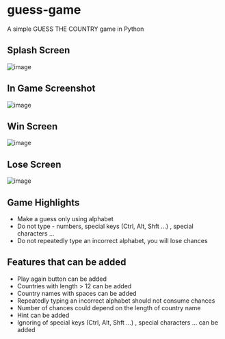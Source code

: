 # guess-game
A simple GUESS THE COUNTRY game in Python
## Splash Screen
![image](https://user-images.githubusercontent.com/79614977/162378853-e6b8949d-2cee-49fe-af9f-eafc27210c90.png)
## In Game Screenshot
![image](https://user-images.githubusercontent.com/79614977/162379100-2ef59fc7-5d7b-45ce-b8aa-dafd933c4bdb.png)
## Win Screen
![image](https://user-images.githubusercontent.com/79614977/162379351-3b87e447-9e3f-40eb-b4d5-065e379f3eef.png)
## Lose Screen
![image](https://user-images.githubusercontent.com/79614977/162379452-34546058-9dc4-45e0-a1dc-62c33f5aba4d.png)

## Game Highlights
- Make a guess only using alphabet
- Do not type - numbers, special keys (Ctrl, Alt, Shft ...) , special characters ...
- Do not repeatedly type an incorrect alphabet, you will lose chances

## Features that can be added
- Play again button can be added
- Countries with length > 12 can be added
- Country names with spaces can be added
- Repeatedly typing an incorrect alphabet should not consume chances
- Number of chances could depend on the length of country name
- Hint can be added
- Ignoring of special keys (Ctrl, Alt, Shft ...) , special characters ... can be added
